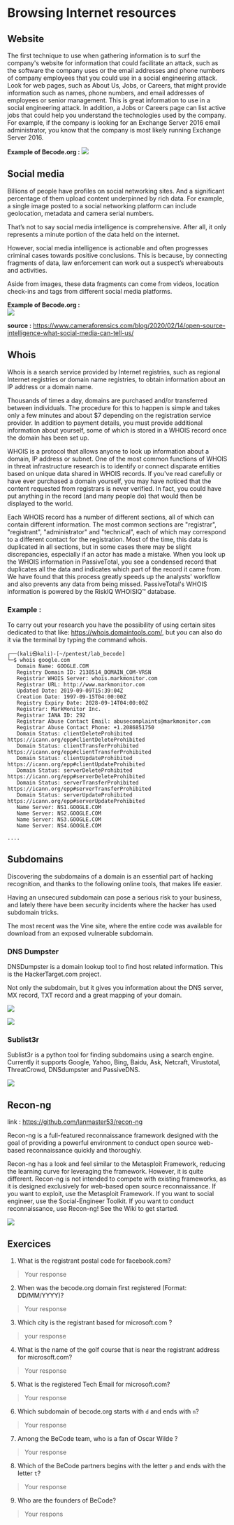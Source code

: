 # Browsing Internet resources

## Website
The first technique to use when gathering information is to surf the company's website for information that could facilitate an attack, such as the software the company uses or the email addresses and phone numbers of company employees that you could use in a social engineering attack.
Look for web pages, such as About Us, Jobs, or Careers, that might provide information such as names, phone numbers, and email addresses of employees or senior management. This is great information to use in a social engineering attack. In addition, a Jobs or Careers page can list active jobs that could help you understand the technologies used by the company. For example, if the company is looking for an Exchange Server 2016 email administrator, you know that the company is most likely running Exchange Server 2016.

**Example of Becode.org :**
![](https://media.discordapp.net/attachments/745925345802190969/983709377439600650/unknown.png?width=955&height=556)


## Social media  
Billions of people have profiles on social networking sites. And a significant percentage of them upload content underpinned by rich data. For example, a single image posted to a social networking platform can include geolocation, metadata and camera serial numbers.

That’s not to say social media intelligence is comprehensive. After all, it only represents a minute portion of the data held on the internet.

However, social media intelligence is actionable and often progresses criminal cases towards positive conclusions. This is because, by connecting fragments of data, law enforcement can work out a suspect’s whereabouts and activities.

Aside from images, these data fragments can come from videos, location check-ins and tags from different social media platforms.

**Example of Becode.org :**  
![](https://media.discordapp.net/attachments/745925345802190969/983710396156358706/unknown.png?width=808&height=556)


**source :** https://www.cameraforensics.com/blog/2020/02/14/open-source-intelligence-what-social-media-can-tell-us/

## Whois

Whois is a search service provided by Internet registries, such as regional Internet registries or domain name registries, to obtain information about an IP address or a domain name.

Thousands of times a day, domains are purchased and/or transferred between individuals. The procedure for this to happen is simple and takes only a few minutes and about $7 depending on the registration service provider. In addition to payment details, you must provide additional information about yourself, some of which is stored in a WHOIS record once the domain has been set up.

WHOIS is a protocol that allows anyone to look up information about a domain, IP address or subnet. One of the most common functions of WHOIS in threat infrastructure research is to identify or connect disparate entities based on unique data shared in WHOIS records. If you've read carefully or have ever purchased a domain yourself, you may have noticed that the content requested from registrars is never verified. In fact, you could have put anything in the record (and many people do) that would then be displayed to the world.

Each WHOIS record has a number of different sections, all of which can contain different information. The most common sections are "registrar", "registrant", "administrator" and "technical", each of which may correspond to a different contact for the registration. Most of the time, this data is duplicated in all sections, but in some cases there may be slight discrepancies, especially if an actor has made a mistake. When you look up the WHOIS information in PassiveTotal, you see a condensed record that duplicates all the data and indicates which part of the record it came from. We have found that this process greatly speeds up the analysts' workflow and also prevents any data from being missed. PassiveTotal's WHOIS information is powered by the RiskIQ WHOISIQ™ database.

### Example :
To carry out your research you have the possibility of using certain sites dedicated to that like: https://whois.domaintools.com/, but you can also do it via the terminal by typing the command whois.

```
┌──(kali㉿kali)-[~/pentest/lab_becode]
└─$ whois google.com
   Domain Name: GOOGLE.COM
   Registry Domain ID: 2138514_DOMAIN_COM-VRSN
   Registrar WHOIS Server: whois.markmonitor.com
   Registrar URL: http://www.markmonitor.com
   Updated Date: 2019-09-09T15:39:04Z
   Creation Date: 1997-09-15T04:00:00Z
   Registry Expiry Date: 2028-09-14T04:00:00Z
   Registrar: MarkMonitor Inc.
   Registrar IANA ID: 292
   Registrar Abuse Contact Email: abusecomplaints@markmonitor.com
   Registrar Abuse Contact Phone: +1.2086851750
   Domain Status: clientDeleteProhibited https://icann.org/epp#clientDeleteProhibited
   Domain Status: clientTransferProhibited https://icann.org/epp#clientTransferProhibited
   Domain Status: clientUpdateProhibited https://icann.org/epp#clientUpdateProhibited
   Domain Status: serverDeleteProhibited https://icann.org/epp#serverDeleteProhibited
   Domain Status: serverTransferProhibited https://icann.org/epp#serverTransferProhibited
   Domain Status: serverUpdateProhibited https://icann.org/epp#serverUpdateProhibited
   Name Server: NS1.GOOGLE.COM
   Name Server: NS2.GOOGLE.COM
   Name Server: NS3.GOOGLE.COM
   Name Server: NS4.GOOGLE.COM

....
```

## Subdomains

Discovering the subdomains of a domain is an essential part of hacking recognition, and thanks to the following online tools, that makes life easier.

Having an unsecured subdomain can pose a serious risk to your business, and lately there have been security incidents where the hacker has used subdomain tricks.

The most recent was the Vine site, where the entire code was available for download from an exposed vulnerable subdomain.

### DNS Dumpster
DNSDumpster is a domain lookup tool to find host related information. This is the HackerTarget.com project.

Not only the subdomain, but it gives you information about the DNS server, MX record, TXT record and a great mapping of your domain.

![](https://media.discordapp.net/attachments/745925345802190969/983713714911993877/unknown.png?width=1034&height=231)


![](https://media.discordapp.net/attachments/745925345802190969/983713224249720872/unknown.png?width=1034&height=367)

### Sublist3r
Sublist3r is a python tool for finding subdomains using a search engine. Currently it supports Google, Yahoo, Bing, Baidu, Ask, Netcraft, Virustotal, ThreatCrowd, DNSdumpster and PassiveDNS.

![](https://camo.githubusercontent.com/fc7f891b66c2a6bc4457c3cadc9f8e1e11ec5db3/687474703a2f2f7777772e7365636765656b2e6e65742f696d616765732f5375626c69737433722e706e67)


## Recon-ng 
link : https://github.com/lanmaster53/recon-ng  

Recon-ng is a full-featured reconnaissance framework designed with the goal of providing a powerful environment to conduct open source web-based reconnaissance quickly and thoroughly.

Recon-ng has a look and feel similar to the Metasploit Framework, reducing the learning curve for leveraging the framework. However, it is quite different. Recon-ng is not intended to compete with existing frameworks, as it is designed exclusively for web-based open source reconnaissance. If you want to exploit, use the Metasploit Framework. If you want to social engineer, use the Social-Engineer Toolkit. If you want to conduct reconnaissance, use Recon-ng! See the Wiki to get started.

![](https://www.vanimpe.eu/wp-content/uploads/2015/11/recon-ng_start.png)

## Exercices

1. What is the registrant postal code for facebook.com? 
> Your response

2. When was the becode.org domain first registered (Format: DD/MM/YYYY)?
> Your response

3. Which city is the registrant based for microsoft.com ?
> your response

4. What is the name of the golf course that is near the registrant address for microsoft.com?
> Your response

5. What is the registered Tech Email for microsoft.com?
> Your response

6. Which subdomain of becode.org starts with ``d`` and ends with ``n``?
> Your response

7. Among the BeCode team, who is a fan of Oscar Wilde ?
> Your response

8. Which of the BeCode partners begins with the letter ``p`` and ends with the letter ``t``?
> Your response

9. Who are the founders of BeCode?
> Your respons